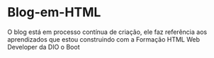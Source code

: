 # Blog-em-HTML
O blog está em processo contínua de criação, ele faz referência aos aprendizados que estou construindo com a Formação HTML Web Developer da DIO o Boot
